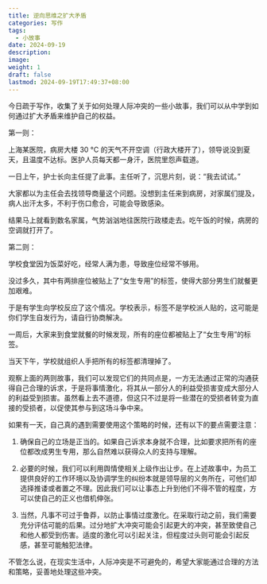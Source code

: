 ```yaml
---
title: 逆向思维之扩大矛盾
categories: 写作
tags:
  - 小故事
date: 2024-09-19
description: 
image: 
weight: 1
draft: false
lastmod: 2024-09-19T17:49:37+08:00
---
```

今日疏于写作，收集了关于如何处理人际冲突的一些小故事，我们可以从中学到如何通过扩大矛盾来维护自己的权益。

第一则：

上海某医院，病房大楼 30 °C 的天气不开空调（行政大楼开了），领导说没到夏天，且温度不达标。医护人员每天都一身汗，医院里怨声载道。

一日上午，护士长向主任提了此事。主任听了，沉思片刻，说：“我去试试。”

大家都以为主任会去找领导商量这个问题。没想到主任来到病房，对家属们提及，病人出汗太多，不利于伤口愈合，可能会导致感染。

结果马上就看到数名家属，气势汹汹地往医院行政楼走去。吃午饭的时候，病房的空调就打开了。


第二则：

学校食堂因为饭菜好吃，经常人满为患，导致座位经常不够用。

没过多久，其中有两排座位被贴上了“女生专用”的标签，使得大部分男生们就餐更加艰难。

于是有学生向学校反应了这个情况。学校表示，标签不是学校派人贴的，这可能是你们学生自发行为，请自行协商解决。

一周后，大家来到食堂就餐的时候发现，所有的座位都被贴上了“女生专用”的标签。

当天下午，学校就组织人手把所有的标签都清理掉了。

观察上面的两则故事，我们可以发现它们的共同点是，一方无法通过正常的沟通获得自己合理的诉求，于是将事情激化，将其从一部分人的利益受损害变成大部分人的利益受到损害。虽然看上去不道德，但这只不过是将一些潜在的受损者转变为直接的受损者，以促使其参与到这场斗争中来。

如果有一天，自己真的遇到需要使用这个策略的时候，还有以下的要点需要注意：

1. 确保自己的立场是正当的。如果自己诉求本身就不合理，比如要求把所有的座位都改成男生专用，那么自然难以获得众人的支持与理解。

2. 必要的时候，我们可以利用舆情使相关上级作出让步。在上述故事中，为员工提供良好的工作环境以及协调学生的纠纷本就是领导层的义务所在，可他们却选择推诿或者置之不理。因此我们可以让事态上升到他们不得不管的程度，方可以使自己的正义也借机伸张。

3. 当然，凡事不可过于鲁莽，以防止事情过度激化。在采取行动之前，我们需要充分评估可能的后果。过分地扩大冲突可能会引起更大的冲突，甚至致使自己和他人都受到伤害。适度的激化可以引起关注，但程度过头则可能会引起反感，甚至可能触犯法律。

不管怎么说，在现实生活中，人际冲突是不可避免的，希望大家能通过合理的方法和策略，妥善地处理这些冲突。

